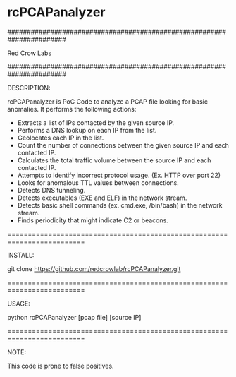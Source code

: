 # rcPCAPanalyzer
#######################################################################

Red Crow Labs

#######################################################################

DESCRIPTION:

rcPCAPanalyzer is PoC Code to analyze a PCAP file looking for basic anomalies. It performs the following actions:

- Extracts a list of IPs contacted by the given source IP.
- Performs a DNS lookup on each IP from the list.
- Geolocates each IP in the list.
- Count the number of connections between the given source IP and each contacted IP.
- Calculates the total traffic volume between the source IP and each contacted IP.
- Attempts to identify incorrect protocol usage. (Ex. HTTP over port 22)
- Looks for anomalous TTL values between connections.
- Detects DNS tunneling.
- Detects executables (EXE and ELF) in the network stream.
- Detects basic shell commands (ex. cmd.exe, /bin/bash) in the network stream.
- Finds periodicity that might indicate C2 or beacons.


=========================================================================

INSTALL: 

git clone https://github.com/redcrowlab/rcPCAPanalyzer.git



=========================================================================

USAGE: 

python rcPCAPanalyzer [pcap file] [source IP]


=========================================================================

NOTE:

This code is prone to false positives. 
